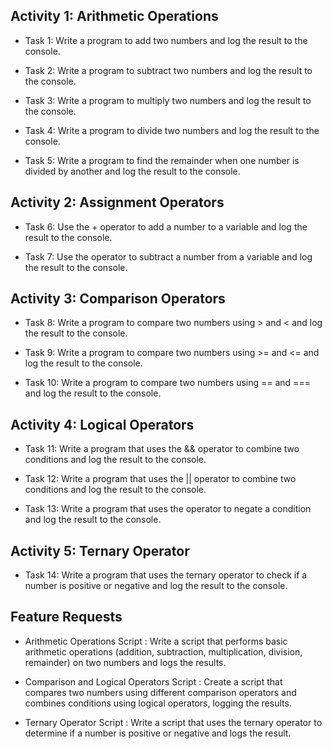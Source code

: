 ## Activity 1: Arithmetic Operations

-  Task 1: Write a program to add two numbers and log the result to the console.

-  Task 2: Write a program to subtract two numbers and log the result to the console.

-  Task 3: Write a program to multiply two numbers and log the result to the console.

-  Task 4: Write a program to divide two numbers and log the result to the console.

-  Task 5: Write a program to find the remainder when one number is divided by another and log the result to the console.


## Activity 2: Assignment Operators

-  Task 6: Use the + operator to add a number to a variable and log the result to the console. 

-  Task 7: Use the operator to subtract a number from a variable and log the result to the console.

## Activity 3: Comparison Operators

-  Task 8: Write a program to compare two numbers using > and < and log the result to the console.

-  Task 9: Write a program to compare two numbers using >= and <= and log the result to the console. 

-  Task 10: Write a program to compare two numbers using == and === and log the result to the console.

## Activity 4: Logical Operators

-  Task 11: Write a program that uses the && operator to combine two conditions and log the result to the console.

-  Task 12: Write a program that uses the || operator to combine two conditions and log the result to the console.

-  Task 13: Write a program that uses the operator to negate a condition and log the result to the console.

## Activity 5: Ternary Operator

-  Task 14: Write a program that uses the ternary operator to check if a number is positive or negative and log the result to the console.

## Feature Requests

-  Arithmetic Operations Script : Write a script that performs basic arithmetic operations (addition, subtraction, multiplication, division, remainder) on two numbers and logs the results.

-  Comparison and Logical Operators Script : Create a script that compares two numbers using different comparison operators and combines conditions using logical operators, logging the results.

-  Ternary Operator Script : Write a script that uses the ternary operator to determine if a number is positive or negative and logs the result.